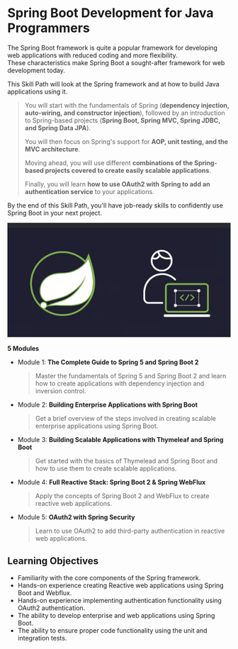 # Spring Boot Development for Java Programmers

The Spring Boot framework is quite a popular framework for developing web applications with reduced coding and more flexibility.  
 These characteristics make Spring Boot a sought-after framework for web development today.

This Skill Path will look at the Spring framework and at how to build Java applications using it.

> You will start with the fundamentals of Spring (**dependency injection, auto-wiring, and constructor injection**), followed by an introduction to Spring-based projects (**Spring Boot, Spring MVC, Spring JDBC, and Spring Data JPA**).
>
> You will then focus on Spring's support for **AOP, unit testing, and the MVC architecture**.
>
> Moving ahead, you will use different **combinations of the Spring-based projects covered to create easily scalable applications**.
>
> Finally, you will learn **how to use OAuth2 with Spring to add an authentication service** to your applications.

By the end of this Skill Path, you'll have job-ready skills to confidently use Spring Boot in your next project.

![spring](./spring.png)

**5 Modules**

- Module 1: **The Complete Guide to Spring 5 and Spring Boot 2**
  > Master the fundamentals of Spring 5 and Spring Boot 2 and learn how to create applications with dependency injection and inversion control.
- Module 2: **Building Enterprise Applications with Spring Boot**
  > Get a brief overview of the steps involved in creating scalable enterprise applications using Spring Boot.
- Module 3: **Building Scalable Applications with Thymeleaf and Spring Boot**
  > Get started with the basics of Thymelead and Spring Boot and how to use them to create scalable applications.
- Module 4: **Full Reactive Stack: Spring Boot 2 & Spring WebFlux**
  > Apply the concepts of Spring Boot 2 and WebFlux to create reactive web applications.
- Module 5: **OAuth2 with Spring Security**
  > Learn to use OAuth2 to add third-party authentication in reactive web applications.

## Learning Objectives

- Familiarity with the core components of the Spring framework.
- Hands-on experience creating Reactive web applications using Spring Boot and Webflux.
- Hands-on experience implementing authentication functionality using OAuth2 authentication.
- The ability to develop enterprise and web applications using Spring Boot.
- The ability to ensure proper code functionality using the unit and integration tests.
